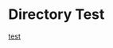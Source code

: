 # Directory Test
[test](https://github.com/prodigy413/prodigy413.github.io/edit/main/test/index.html)

